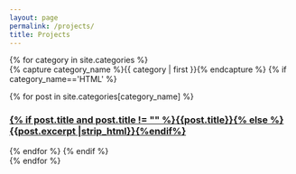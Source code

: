 ```yaml
---
layout: page
permalink: /projects/
title: Projects
---
```


<div id="archives">
{% for category in site.categories %}
  <div class="archive-group">
    {% capture category_name %}{{ category | first }}{% endcapture %}
    {% if category_name=='HTML' %}
    <div id="#{{ category_name | slugize }}"></div>
    <p></p>
    <a name="{{ category_name | slugize }}"></a>
    {% for post in site.categories[category_name] %}
    <article class="archive-item">
      <h3><a href="{{ site.baseurl }}{{ post.url }}">{% if post.title and post.title != "" %}{{post.title}}{% else %}{{post.excerpt |strip_html}}{%endif%}</a></h3>
    </article>
    {% endfor %}
    {% endif %}
  </div>
{% endfor %}
</div>
